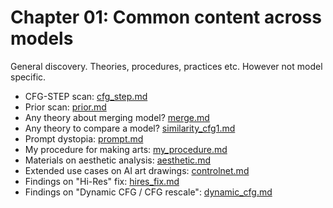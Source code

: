 # Chapter 01: Common content across models #

General discovery. Theories, procedures, practices etc. However not model specific.

- CFG-STEP scan: [cfg_step.md](cfg_step.md)
- Prior scan: [prior.md](prior.md)
- Any theory about merging model? [merge.md](merge.md)
- Any theory to compare a model? [similarity_cfg1.md](similarity_cfg1.md)
- Prompt dystopia: [prompt.md](prompt.md)
- My procedure for making arts: [my_procedure.md](my_procedure.md)
- Materials on aesthetic analysis: [aesthetic.md](aesthetic.md)
- Extended use cases on AI art drawings: [controlnet.md](controlnet.md)
- Findings on "Hi-Res" fix: [hires_fix.md](hires_fix.md)
- Findings on "Dynamic CFG / CFG rescale": [dynamic_cfg.md](dynamic_cfg.md)
